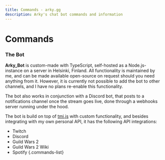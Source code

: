 ```yaml
---
title: Commands - arky.gg
description: Arky's chat bot commands and information
---
```


<script setup lang="ts">
import commands from '../../src/components/botCommands.vue';
</script>

# Commands

<commands />

<h3 class="h3" id="the-bot">The Bot</h3>

**Arky_Bot** is custom-made with TypeScript, self-hosted as a Node.js-instance on a server in Helsinki, Finland. All functionality is maintained by me, and can be made available open-source on request should you need anything from it. However, it is currently not possible to add the bot to other channels, and I have no plans re-enable this functionality.

The bot also works in conjunction with a Discord bot, that posts to a notifications channel once the stream goes live, done through a webhooks server running under the hood.

The bot is build on top of [tmi.js](https://github.com/tmijs/tmi.js) with custom functionality, and besides integrating with my own personal API, it has the following API integrations:

- Twitch
- Discord
- Guild Wars 2
- Guild Wars 2 Wiki
- Spotify
{.commands-list}
